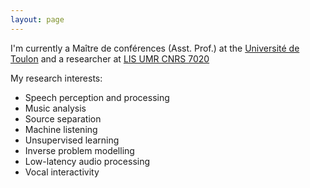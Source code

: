 ```yaml
---
layout: page
---
```


I'm currently a Maître de conférences (Asst. Prof.) at the [Université de Toulon](http://www.univ-tln.fr/) and a researcher at [LIS UMR CNRS 7020](http://www.lis-lab.fr/) 

My research interests:
 - Speech perception and processing
 - Music analysis
 - Source separation
 - Machine listening
 - Unsupervised learning
 - Inverse problem modelling
 - Low-latency audio processing
 - Vocal interactivity
 
